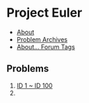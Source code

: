 # Project Euler

- [About](https://projecteuler.net/about)
- [Problem Archives](https://projecteuler.net/archives)
- [About... Forum Tags](https://projecteuler.net/about=forum_tags)

## Problems

1. [ID 1 ~ ID 100](https://github.com/Mephisto-000/Rust_practice/tree/main/project_euler/id_1-100/id_1)
2. 
